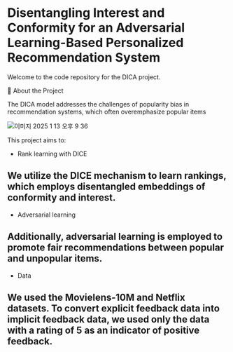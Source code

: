 # Disentangling Interest and Conformity for an Adversarial Learning-Based Personalized Recommendation System

Welcome to the code repository for the DICA project.

🚀 About the Project

The DICA model addresses the challenges of popularity bias in recommendation systems, which often overemphasize popular items

![이미지 2025  1  13  오후 9 36](https://github.com/user-attachments/assets/99334f9a-7039-4cf5-b2aa-15537ec78b95)

This project aims to:

+ Rank learning with DICE

We utilize the DICE mechanism to learn rankings, which employs disentangled embeddings of conformity and interest.
---------------------------------------------------------------------------
+ Adversarial learning

Additionally, adversarial learning is employed to promote fair recommendations between popular and unpopular items.
---------------------------------------------------------------------------
+ Data

We used the Movielens-10M and Netflix datasets. To convert explicit feedback data into implicit feedback data, we used only the data with a rating of 5 as an indicator of positive feedback.
---------------------------------------------------------------------------